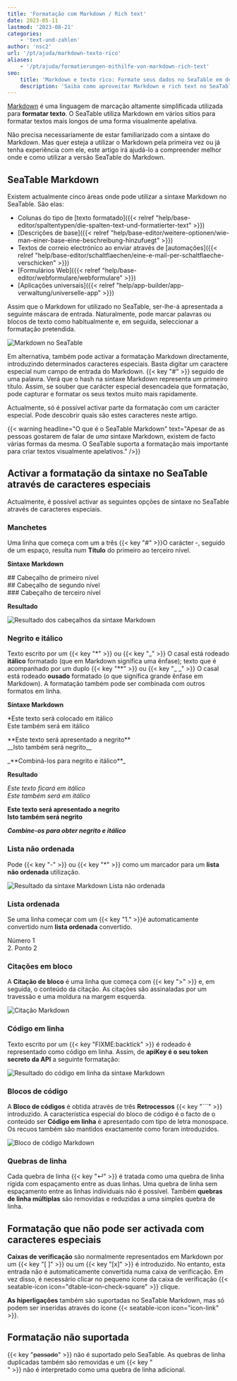 ```yaml
---
title: 'Formatação com Markdown / Rich text'
date: 2023-05-11
lastmod: '2023-08-21'
categories:
    - 'text-und-zahlen'
author: 'nsc2'
url: '/pt/ajuda/markdown-texto-rico'
aliases:
    - '/pt/ajuda/formatierungen-mithilfe-von-markdown-rich-text'
seo:
    title: 'Markdown e texto rico: Formate seus dados no SeaTable em detalhes'
    description: 'Saiba como aproveitar Markdown e rich text no SeaTable, usando listas, cabeçalhos, blocos de código e dicas para otimizar o conteúdo visual.'
---
```


[Markdown](https://en.wikipedia.org/wiki/Markdown) é uma linguagem de marcação altamente simplificada utilizada para **formatar texto**. O SeaTable utiliza Markdown em vários sítios para formatar textos mais longos de uma forma visualmente apelativa.

Não precisa necessariamente de estar familiarizado com a sintaxe do Markdown. Mas quer esteja a utilizar o Markdown pela primeira vez ou já tenha experiência com ele, este artigo irá ajudá-lo a compreender melhor onde e como utilizar a versão SeaTable do Markdown.

## SeaTable Markdown

Existem actualmente cinco áreas onde pode utilizar a sintaxe Markdown no SeaTable. São elas:

- Colunas do tipo de [texto formatado]({{< relref "help/base-editor/spaltentypen/die-spalten-text-und-formatierter-text" >}})
- [Descrições de base]({{< relref "help/base-editor/weitere-optionen/wie-man-einer-base-eine-beschreibung-hinzufuegt" >}})
- Textos de correio electrónico ao enviar através de [automações]({{< relref "help/base-editor/schaltflaechen/eine-e-mail-per-schaltflaeche-verschicken" >}})
- [Formulários Web]({{< relref "help/base-editor/webformulare/webformulare" >}})
- [Aplicações universais]({{< relref "help/app-builder/app-verwaltung/universelle-app" >}})

Assim que o Markdown for utilizado no SeaTable, ser-lhe-á apresentada a seguinte máscara de entrada. Naturalmente, pode marcar palavras ou blocos de texto como habitualmente e, em seguida, seleccionar a formatação pretendida.

![Markdown no SeaTable](images/markdown-seatable.png)

Em alternativa, também pode activar a formatação Markdown directamente, introduzindo determinados caracteres especiais. Basta digitar um caractere especial num campo de entrada do Markdown. {{< key "#" >}} seguido de uma palavra. Verá que o hash na sintaxe Markdown representa um primeiro título. Assim, se souber que carácter especial desencadeia que formatação, pode capturar e formatar os seus textos muito mais rapidamente.

Actualmente, só é possível activar parte da formatação com um carácter especial. Pode descobrir quais são estes caracteres neste artigo.

{{< warning  headline="O que é o SeaTable Markdown"  text="Apesar de as pessoas gostarem de falar de _uma_ sintaxe Markdown, existem de facto várias formas da mesma. O SeaTable suporta a formatação mais importante para criar textos visualmente apelativos." />}}

## Activar a formatação da sintaxe no SeaTable através de caracteres especiais

Actualmente, é possível activar as seguintes opções de sintaxe no SeaTable através de caracteres especiais.

### Manchetes

Uma linha que começa com um a três {{< key "#" >}}O carácter -, seguido de um espaço, resulta num **Título** do primeiro ao terceiro nível.

**Sintaxe Markdown**

\## Cabeçalho de primeiro nível  
\## Cabeçalho de segundo nível  
\### Cabeçalho de terceiro nível

**Resultado**

![Resultado dos cabeçalhos da sintaxe Markdown](images/syntax-headings-richtext-markdown-1.png)

### Negrito e itálico

Texto escrito por um {{< key "\*" >}} ou {{< key "\_" >}} O casal está rodeado **itálico** formatado (que em Markdown significa uma ênfase); texto que é acompanhado por um duplo {{< key "\*\*" >}} ou {{< key "\_ \_" >}} O casal está rodeado **ousado** formatado (o que significa grande ênfase em Markdown). A formatação também pode ser combinada com outros formatos em linha.

**Sintaxe Markdown**

\*Este texto será colocado em itálico  
Este também será em itálico

\*\*Este texto será apresentado a negrito\*\*  
\_\_Isto também será negrito\_\_

\_\*\*Combiná-los para negrito e itálico\*\*\_

**Resultado**

_Este texto ficará em itálico_  
_Este também será em itálico_

**Este texto será apresentado a negrito**  
**Isto também será negrito**

_**Combine-os para obter negrito e itálico**_

### Lista não ordenada

Pode {{< key "\-" >}} ou {{< key "\*" >}} como um marcador para um **lista não ordenada** utilização.

![Resultado da sintaxe Markdown Lista não ordenada](images/result-unordered-list-syntax-1.png)

### Lista ordenada

Se uma linha começar com um {{< key "1." >}}é automaticamente convertido num **lista ordenada** convertido.

Número 1  
2\. Ponto 2

### Citações em bloco

A **Citação de bloco** é uma linha que começa com {{< key "\>" >}} e, em seguida, o conteúdo da citação. As citações são assinaladas por um travessão e uma moldura na margem esquerda.

![Citação Markdown](images/markdown-cite.png)

### Código em linha

Texto escrito por um {{< key "FIXME:backtick" >}} é rodeado é representado como código em linha. Assim, de **apiKey é o seu token secreto da API** a seguinte formatação:

![Resultado do código em linha da sintaxe Markdown](images/result-inline-code.png)

### Blocos de código

A **Bloco de códigos** é obtida através de três **Retrocessos** {{< key "```" >}} introduzido. A característica especial do bloco de código é o facto de o conteúdo ser **Código em linha** é apresentado com tipo de letra monospace. Os recuos também são mantidos exactamente como foram introduzidos.

![Bloco de código Markdown](images/markdown-codeblock.png)

### Quebras de linha

Cada quebra de linha {{< key "↵" >}} é tratada como uma quebra de linha rígida com espaçamento entre as duas linhas. Uma quebra de linha sem espaçamento entre as linhas individuais não é possível. Também **quebras de linha múltiplas** são removidas e reduzidas a uma simples quebra de linha.

## Formatação que não pode ser activada com caracteres especiais

**Caixas de verificação** são normalmente representados em Markdown por um {{< key "\[ \]" >}} ou um {{< key "\[x\]" >}} é introduzido. No entanto, esta entrada não é automaticamente convertida numa caixa de verificação. Em vez disso, é necessário clicar no pequeno ícone da caixa de verificação {{< seatable-icon icon="dtable-icon-check-square" >}} clique.

**As hiperligações** também são suportadas no SeaTable Markdown, mas só podem ser inseridas através do ícone {{< seatable-icon icon="icon-link" >}}.

## Formatação não suportada

{{< key "~~passado~~" >}} não é suportado pelo SeaTable. As quebras de linha duplicadas também são removidas e um {{< key "<br>" >}} não é interpretado como uma quebra de linha adicional.
